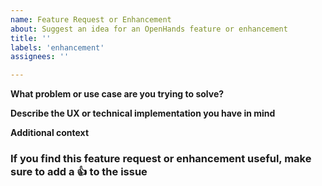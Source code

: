 ```yaml
---
name: Feature Request or Enhancement
about: Suggest an idea for an OpenHands feature or enhancement
title: ''
labels: 'enhancement'
assignees: ''

---
```


**What problem or use case are you trying to solve?**

**Describe the UX or technical implementation you have in mind**

**Additional context**


### If you find this feature request or enhancement useful, make sure to add a 👍 to the issue
